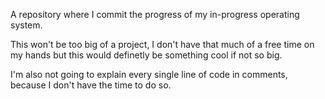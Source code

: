 A repository where I commit the progress of my in-progress operating system.

This won't be too big of a project, I don't have that much of a free time on my hands but this would definetly be something cool if not so big.

I'm also not going to explain every single line of code in comments, because I don't have the time to do so.
